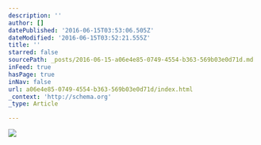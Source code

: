 ```yaml
---
description: ''
author: []
datePublished: '2016-06-15T03:53:06.505Z'
dateModified: '2016-06-15T03:52:21.555Z'
title: ''
starred: false
sourcePath: _posts/2016-06-15-a06e4e85-0749-4554-b363-569b03e0d71d.md
inFeed: true
hasPage: true
inNav: false
url: a06e4e85-0749-4554-b363-569b03e0d71d/index.html
_context: 'http://schema.org'
_type: Article

---
```

![](https://the-grid-user-content.s3-us-west-2.amazonaws.com/dd6c4b7d-0ae2-43b1-b9d1-8abc04e5dd1a.jpg)